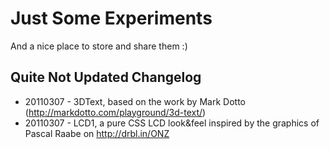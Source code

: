 Just Some Experiments
=====================

And a nice place to store and share them :)

Quite Not Updated Changelog
---------------------------

 * 20110307 - 3DText, based on the work by Mark Dotto (http://markdotto.com/playground/3d-text/)
 * 20110307 - LCD1, a pure CSS LCD look&feel inspired by the graphics of Pascal Raabe on http://drbl.in/ONZ

